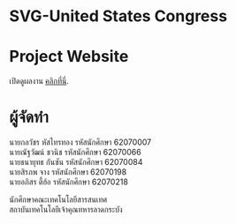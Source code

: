 # SVG-United States Congress 

# Project Website
<p>เปิดดูผลงาน <a href="https://svg-multimedia-congress-2020.netlify.app/?fbclid=IwAR01NrAG525_KXFYFoUYulNWQ1IJJIwQjcKM9LEBMv5T-KI1_Wn8jlbmm8w">คลิกที่นี่</a>.</p>

# ผู้จัดทำ
<p>
นายกลวัชร หัสไทรทอง รหัสนักศึกษา 62070007<br>
นายณัฐวัฒน์ ชวนิช รหัสนักศึกษา 62070066<br>
นายธนายุทธ กันซัน รหัสนักศึกษา 62070084<br>
นายสิรภพ จาง รหัสนักศึกษา 62070198<br>
นายอภิสร ตี้ฮ้อ รหัสนักศึกษา 62070218<br>
<p>นักศึกษาคณะเทคโนโลยีสารสนเทศ<br>
สถาบันเทคโนโลยีเจ้าคุณทหารลาดกระบัง<br>
